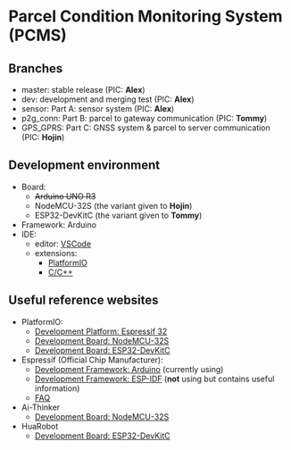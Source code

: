 # Parcel Condition Monitoring System (PCMS)

## Branches

- master: stable release (PIC: **Alex**)
- dev: development and merging test (PIC: **Alex**)
- sensor: Part A: sensor system (PIC: **Alex**)
- p2g_conn: Part B: parcel to gateway communication (PIC: **Tommy**)
- GPS_GPRS: Part C: GNSS system & parcel to server communication (PIC: **Hojin**)

## Development environment

- Board:
  - ~~Arduino UNO R3~~
  - NodeMCU-32S (the variant given to **Hojin**)
  - ESP32-DevKitC (the variant given to **Tommy**)
- Framework: Arduino
- IDE:
  - editor: [VSCode](https://code.visualstudio.com/)
  - extensions:
    - [PlatformIO](https://platformio.org/)
    - [C/C++](https://marketplace.visualstudio.com/items?itemName=ms-vscode.cpptools)

## Useful reference websites

- PlatformIO:
  - [Development Platform: Espressif 32](https://docs.platformio.org/en/latest/platforms/espressif32.html)
  - [Development Board: NodeMCU-32S](https://docs.platformio.org/en/latest/boards/espressif32/nodemcu-32s.html)
  - [Development Board: ESP32-DevKitC](https://docs.platformio.org/en/latest/boards/espressif32/esp32dev.html)
- Espressif (Official Chip Manufacturer):
  - [Development Framework: Arduino](https://docs.espressif.com/projects/arduino-esp32/en/latest/) (currently using)
  - [Development Framework: ESP-IDF](https://docs.espressif.com/projects/esp-idf/en/latest/esp32/index.html) (**not** using but contains useful information)
  - [FAQ](https://docs.espressif.com/projects/espressif-esp-faq/en/latest/index.html)
- Ai-Thinker
  - [Development Board: NodeMCU-32S](https://docs.ai-thinker.com/en/esp32)
- HuaRobot
  - [Development Board: ESP32-DevKitC](http://www.china-legends.cn/index.php?m=content&c=index&a=show&catid=15&id=28)
